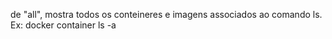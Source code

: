 de "all", mostra todos os conteineres e imagens associados ao comando ls.
Ex: docker container ls -a